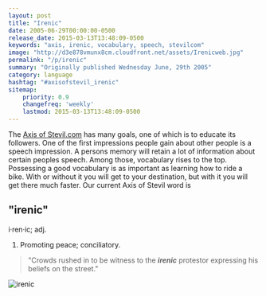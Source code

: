 ```yaml
---
layout: post
title: "Irenic"
date: 2005-06-29T00:00:00-0500
release_date: 2015-03-13T13:48:09-0500
keywords: "axis, irenic, vocabulary, speech, stevilcom"
image: "http://d3e878vmunx8cm.cloudfront.net/assets/Irenicweb.jpg"
permalink: "/p/irenic"
summary: "Originally published Wednesday June, 29th 2005"
category: language
hashtag: "#axisofstevil_irenic"
sitemap:
    priority: 0.9
    changefreq: 'weekly'
    lastmod: 2015-03-13T13:48:09-0500
---
```


[id_1]: http://d3e878vmunx8cm.cloudfront.net/assets/Irenicweb.jpg "irenic"
The [Axis of Stevil.com](/ "Axis of Stevil.com") has many goals, one of which is to educate its followers. One of the first impressions people gain about other people is a speech impression. A persons memory will retain a lot of information about certain peoples speech. Among those, vocabulary rises to the top. Possessing a good vocabulary is as important as learning how to ride a bike. With or without it you will get to your destination, but with it you will get there much faster. Our current Axis of Stevil word is

## "irenic" ##

i·ren·ic; adj.

1. Promoting peace; conciliatory.
 
> "Crowds rushed in to be witness to the ***irenic*** protestor expressing his beliefs on the street."

![irenic][id_1]
